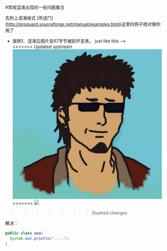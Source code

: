 #常规混淆出现的一些问题集合

先附上混淆格式 [传送门] (http://proguard.sourceforge.net/manual/examples.html)这里的例子绝对够你用了


* 案例1、混淆后图片变67字节被损坏变黑。
just like this  -->  
<<<<<<< Updated upstream
![](https://github.com/shoucanjun/obfuscate/raw/master/D1AB1FF6-74E9-44FE-A534-B3E47A8EC4E5.png)
=======
![](https://github.com/shoucanjun/obfuscate/raw/master/obfuscate.png)
>>>>>>> Stashed changes

解决：

```java
public class aaa{
  System.out.println("....");
}
```
